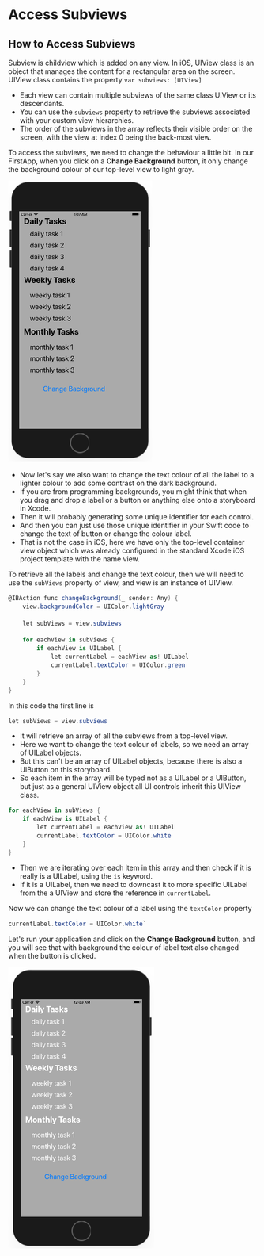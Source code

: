 # Access Subviews

## How to Access Subviews

Subview is childview which is added on any view. In iOS, UIView class is an object that manages the content for a rectangular area on the screen. UIView class contains the property ` var subviews: [UIView] `

- Each view can contain multiple subviews of the same class UIView or its descendants.
- You can use the ` subviews ` property to retrieve the subviews associated with your custom view hierarchies. 
- The order of the subviews in the array reflects their visible order on the screen, with the view at index 0 being the back-most view.

To access the subviews, we need to change the behaviour a little bit. In our FirstApp, when  you click on a **Change Background** button, it only change the background colour of our top-level view to light gray. 

<img src="images/access-subviews1.png">
 
 - Now let's say we also want to change the text colour of all the label to a lighter colour to add some contrast on the dark background.
 - If you are from programming backgrounds, you might think that when you drag and drop a label or a button or anything else onto a storyboard in Xcode. 
 - Then it will probably generating some unique identifier for each control.
 - And then you can just use those unique identifier in your Swift code to change the text of button or change the colour label.
 - That is not the case in iOS, here we have only the top-level container view object which was already configured in the standard Xcode iOS project template with the name view.

To retrieve all the labels and change the text colour, then we will need to use the `subViews` property of view, and view is an instance of UIView. 

```csharp
@IBAction func changeBackground(_ sender: Any) {
    view.backgroundColor = UIColor.lightGray
    
    let subViews = view.subviews
    
    for eachView in subViews {
        if eachView is UILabel {
            let currentLabel = eachView as! UILabel
            currentLabel.textColor = UIColor.green
        }
    }
}
```
In this code the first line is 

```csharp
let subViews = view.subviews
```

 - It will retrieve an array of all the subviews from a top-level view. 
 - Here we want to change the text colour of labels, so we need an array of UILabel objects.
 - But this can't be an array of UILabel objects, because there is also a UIButton on this storyboard.
 - So each item in the array will be typed not as a UILabel or a UIButton, but just as a general UIView object all UI controls inherit this UIView class. 

```csharp
for eachView in subViews {
    if eachView is UILabel {
        let currentLabel = eachView as! UILabel
        currentLabel.textColor = UIColor.white
    }
}
```

 - Then we are iterating over each item in this array and then check if it is really is a UILabel, using the `is` keyword.
 - If it is a UILabel, then we need to downcast it to more specific UILabel from the a UIView and store the reference in `currentLabel`.

Now we can change the text colour of a label using the `textColor` property

```csharp
currentLabel.textColor = UIColor.white`
```

Let's run your application and click on the **Change Background** button, and you will see that with background the colour of label text also changed when the button is clicked.
 
<img src="images/access-subviews2.png">
